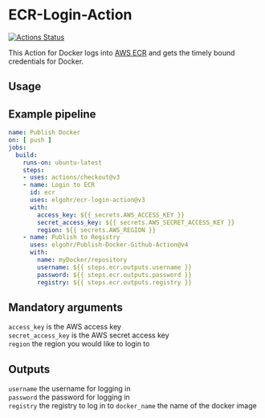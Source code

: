 # ECR-Login-Action

[![Actions Status](https://github.com/elgohr/ecr-login-action/workflows/Test/badge.svg)](https://github.com/elgohr/ecr-login-action/actions)

This Action for Docker logs into [AWS ECR](https://aws.amazon.com/de/ecr/) and gets the timely bound credentials for Docker.

## Usage

## Example pipeline

```yaml
name: Publish Docker
on: [ push ]
jobs:
  build:
    runs-on: ubuntu-latest
    steps:
    - uses: actions/checkout@v3
    - name: Login to ECR
      id: ecr
      uses: elgohr/ecr-login-action@v3
      with:
        access_key: ${{ secrets.AWS_ACCESS_KEY }}
        secret_access_key: ${{ secrets.AWS_SECRET_ACCESS_KEY }}
        region: ${{ secrets.AWS_REGION }}
    - name: Publish to Registry
      uses: elgohr/Publish-Docker-Github-Action@v4
      with:
        name: myDocker/repository
        username: ${{ steps.ecr.outputs.username }}
        password: ${{ steps.ecr.outputs.password }}
        registry: ${{ steps.ecr.outputs.registry }}
```

## Mandatory arguments

`access_key` is the AWS access key  
`secret_access_key` is the AWS secret access key  
`region` the region you would like to login to  

## Outputs
`username` the username for logging in  
`password` the password for logging in  
`registry` the registry to log in to
`docker_name` the name of the docker image
